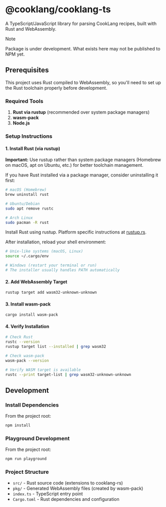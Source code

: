# @cooklang/cooklang-ts

A TypeScript/JavaScript library for parsing CookLang recipes, built with Rust and WebAssembly.

> [!NOTE]  
> Package is under development. What exists here may not be published to NPM yet.

## Prerequisites

This project uses Rust compiled to WebAssembly, so you'll need to set up the Rust toolchain properly before development.

### Required Tools

1. **Rust via rustup** (recommended over system package managers)
2. **wasm-pack** 
3. **Node.js**

### Setup Instructions

#### 1. Install Rust (via rustup)

**Important:** Use rustup rather than system package managers (Homebrew on macOS, apt on Ubuntu, etc.) for better toolchain management.

If you have Rust installed via a package manager, consider uninstalling it first:
```bash
# macOS (Homebrew)
brew uninstall rust

# Ubuntu/Debian
sudo apt remove rustc

# Arch Linux
sudo pacman -R rust
```

Install Rust using rustup. Platform specific instructions at [rustup.rs](https://rustup.rs/).

After installation, reload your shell environment:
```bash
# Unix-like systems (macOS, Linux)
source ~/.cargo/env

# Windows (restart your terminal or run)
# The installer usually handles PATH automatically
```

#### 2. Add WebAssembly Target

```bash
rustup target add wasm32-unknown-unknown
```

#### 3. Install wasm-pack

```bash
cargo install wasm-pack
```

#### 4. Verify Installation

```bash
# Check Rust
rustc --version
rustup target list --installed | grep wasm32

# Check wasm-pack
wasm-pack --version

# Verify WASM target is available
rustc --print target-list | grep wasm32-unknown-unknown
```

## Development

### Install Dependencies

From the project root:
```bash
npm install
```

### Playground Development

From the project root:
```bash
npm run playground
```

### Project Structure

- `src/` - Rust source code (extensions to cooklang-rs)
- `pkg/` - Generated WebAssembly files (created by wasm-pack)
- `index.ts` - TypeScript entry point
- `Cargo.toml` - Rust dependencies and configuration

